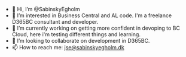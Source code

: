 - 👋 Hi, I’m @SabinskyEgholm
- 👀 I’m interested in Business Central and AL code. I'm a freelance D365BC consultant and developer. 
- 🌱 I’m currently working on getting more confident in devoping to BC Cloud, here i'm testing different things and learning.
- 💞️ I’m looking to collaborate on development in D365BC. 
- 📫 How to reach me: jse@sabinskyegholm.dk

<!---
SabinskyEgholm/SabinskyEgholm is a ✨ special ✨ repository because its `README.md` (this file) appears on your GitHub profile.
You can click the Preview link to take a look at your changes.
--->
